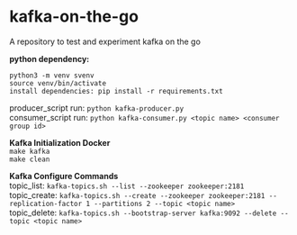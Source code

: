 # kafka-on-the-go
A repository to test and experiment kafka on the go

**python dependency:** 

`python3 -m venv svenv` \
`source venv/bin/activate`\
`install dependencies: pip install -r requirements.txt`

producer_script run: `python kafka-producer.py`\
consumer_script run: `python kafka-consumer.py <topic name> <consumer group id>`

**Kafka Initialization Docker**\
`make kafka`\
`make clean`

**Kafka Configure Commands**\
topic_list: `kafka-topics.sh --list --zookeeper zookeeper:2181`\
topic_create: `kafka-topics.sh --create --zookeeper zookeeper:2181 --replication-factor 1 --partitions 2 --topic <topic name>`\
topic_delete: `kafka-topics.sh --bootstrap-server kafka:9092 --delete --topic <topic name>`